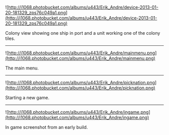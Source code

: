 ![http://i1068.photobucket.com/albums/u443/Erik_Andre/device-2013-01-20-181329_zps76c049a1.png](http://i1068.photobucket.com/albums/u443/Erik_Andre/device-2013-01-20-181329_zps76c049a1.png)

Colony view showing one ship in port and a unit working one of the colony tiles.

---


![http://i1068.photobucket.com/albums/u443/Erik_Andre/mainmenu.png](http://i1068.photobucket.com/albums/u443/Erik_Andre/mainmenu.png)

The main menu.

---

![http://i1068.photobucket.com/albums/u443/Erik_Andre/picknation.png](http://i1068.photobucket.com/albums/u443/Erik_Andre/picknation.png)

Starting a new game.

---

![http://i1068.photobucket.com/albums/u443/Erik_Andre/ingame.png](http://i1068.photobucket.com/albums/u443/Erik_Andre/ingame.png)

In game screenshot from an early build.